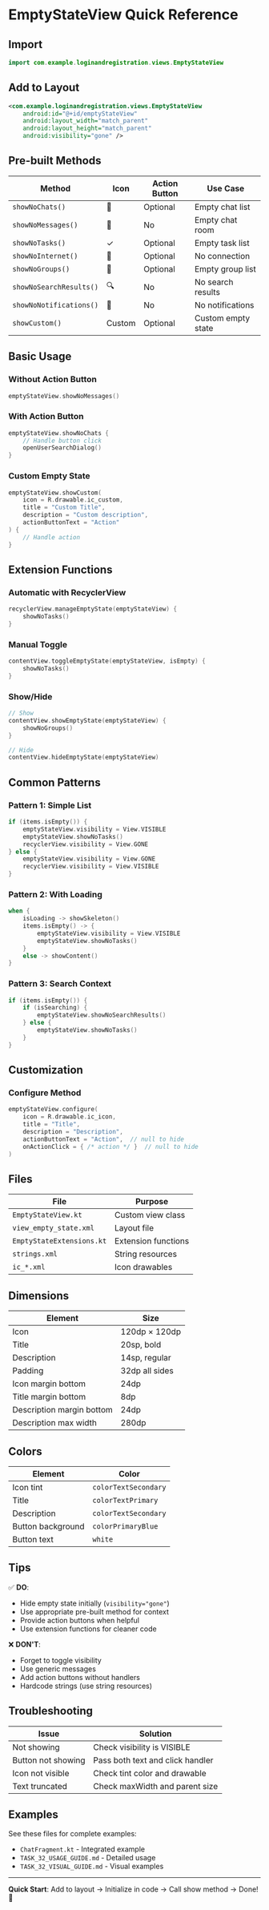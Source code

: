 # EmptyStateView Quick Reference

## Import
```kotlin
import com.example.loginandregistration.views.EmptyStateView
```

## Add to Layout
```xml
<com.example.loginandregistration.views.EmptyStateView
    android:id="@+id/emptyStateView"
    android:layout_width="match_parent"
    android:layout_height="match_parent"
    android:visibility="gone" />
```

## Pre-built Methods

| Method | Icon | Action Button | Use Case |
|--------|------|---------------|----------|
| `showNoChats()` | 💬 | Optional | Empty chat list |
| `showNoMessages()` | 💭 | No | Empty chat room |
| `showNoTasks()` | ✓ | Optional | Empty task list |
| `showNoInternet()` | 📡 | Optional | No connection |
| `showNoGroups()` | 👥 | Optional | Empty group list |
| `showNoSearchResults()` | 🔍 | No | No search results |
| `showNoNotifications()` | 🔔 | No | No notifications |
| `showCustom()` | Custom | Optional | Custom empty state |

## Basic Usage

### Without Action Button
```kotlin
emptyStateView.showNoMessages()
```

### With Action Button
```kotlin
emptyStateView.showNoChats {
    // Handle button click
    openUserSearchDialog()
}
```

### Custom Empty State
```kotlin
emptyStateView.showCustom(
    icon = R.drawable.ic_custom,
    title = "Custom Title",
    description = "Custom description",
    actionButtonText = "Action"
) {
    // Handle action
}
```

## Extension Functions

### Automatic with RecyclerView
```kotlin
recyclerView.manageEmptyState(emptyStateView) {
    showNoTasks()
}
```

### Manual Toggle
```kotlin
contentView.toggleEmptyState(emptyStateView, isEmpty) {
    showNoTasks()
}
```

### Show/Hide
```kotlin
// Show
contentView.showEmptyState(emptyStateView) {
    showNoGroups()
}

// Hide
contentView.hideEmptyState(emptyStateView)
```

## Common Patterns

### Pattern 1: Simple List
```kotlin
if (items.isEmpty()) {
    emptyStateView.visibility = View.VISIBLE
    emptyStateView.showNoTasks()
    recyclerView.visibility = View.GONE
} else {
    emptyStateView.visibility = View.GONE
    recyclerView.visibility = View.VISIBLE
}
```

### Pattern 2: With Loading
```kotlin
when {
    isLoading -> showSkeleton()
    items.isEmpty() -> {
        emptyStateView.visibility = View.VISIBLE
        emptyStateView.showNoTasks()
    }
    else -> showContent()
}
```

### Pattern 3: Search Context
```kotlin
if (items.isEmpty()) {
    if (isSearching) {
        emptyStateView.showNoSearchResults()
    } else {
        emptyStateView.showNoTasks()
    }
}
```

## Customization

### Configure Method
```kotlin
emptyStateView.configure(
    icon = R.drawable.ic_icon,
    title = "Title",
    description = "Description",
    actionButtonText = "Action",  // null to hide
    onActionClick = { /* action */ }  // null to hide
)
```

## Files

| File | Purpose |
|------|---------|
| `EmptyStateView.kt` | Custom view class |
| `view_empty_state.xml` | Layout file |
| `EmptyStateExtensions.kt` | Extension functions |
| `strings.xml` | String resources |
| `ic_*.xml` | Icon drawables |

## Dimensions

| Element | Size |
|---------|------|
| Icon | 120dp × 120dp |
| Title | 20sp, bold |
| Description | 14sp, regular |
| Padding | 32dp all sides |
| Icon margin bottom | 24dp |
| Title margin bottom | 8dp |
| Description margin bottom | 24dp |
| Description max width | 280dp |

## Colors

| Element | Color |
|---------|-------|
| Icon tint | `colorTextSecondary` |
| Title | `colorTextPrimary` |
| Description | `colorTextSecondary` |
| Button background | `colorPrimaryBlue` |
| Button text | `white` |

## Tips

✅ **DO**:
- Hide empty state initially (`visibility="gone"`)
- Use appropriate pre-built method for context
- Provide action buttons when helpful
- Use extension functions for cleaner code

❌ **DON'T**:
- Forget to toggle visibility
- Use generic messages
- Add action buttons without handlers
- Hardcode strings (use string resources)

## Troubleshooting

| Issue | Solution |
|-------|----------|
| Not showing | Check visibility is VISIBLE |
| Button not showing | Pass both text and click handler |
| Icon not visible | Check tint color and drawable |
| Text truncated | Check maxWidth and parent size |

## Examples

See these files for complete examples:
- `ChatFragment.kt` - Integrated example
- `TASK_32_USAGE_GUIDE.md` - Detailed usage
- `TASK_32_VISUAL_GUIDE.md` - Visual examples

---

**Quick Start**: Add to layout → Initialize in code → Call show method → Done! 🎉
